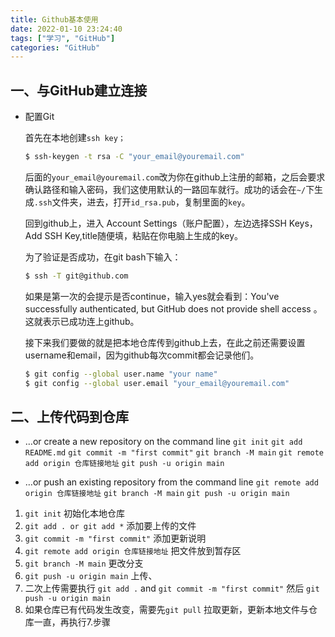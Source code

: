 ```yaml
---
title: Github基本使用
date: 2022-01-10 23:24:40
tags: ["学习", "GitHub"]
categories: "GitHub"
---
```



##  一、与GitHub建立连接

- 配置Git

  首先在本地创建`ssh key；`

  ```sh
  $ ssh-keygen -t rsa -C "your_email@youremail.com"
  ```

  后面的`your_email@youremail.com`改为你在github上注册的邮箱，之后会要求确认路径和输入密码，我们这使用默认的一路回车就行。成功的话会在`~/`下生成`.ssh`文件夹，进去，打开`id_rsa.pub`，复制里面的`key`。

  回到github上，进入 Account Settings（账户配置），左边选择SSH Keys，Add SSH Key,title随便填，粘贴在你电脑上生成的key。

  <!-- more -->

  为了验证是否成功，在git bash下输入：

  ```sh
  $ ssh -T git@github.com
  ```

  如果是第一次的会提示是否continue，输入yes就会看到：You've successfully authenticated, but GitHub does not provide shell access 。这就表示已成功连上github。

  接下来我们要做的就是把本地仓库传到github上去，在此之前还需要设置username和email，因为github每次commit都会记录他们。

  ```sh
  $ git config --global user.name "your name"
  $ git config --global user.email "your_email@youremail.com"
  ```



## 二、上传代码到仓库



- …or create a new repository on the command line
  `git init`
  `git add README.md`
  `git commit -m "first commit"`
  `git branch -M main`
  `git remote add origin 仓库链接地址`
  `git push -u origin main`
  
- …or push an existing repository from the command line
  `git remote add origin 仓库链接地址`
  `git branch -M main`
  `git push -u origin main`

1. `git init` 初始化本地仓库
2. `git add . or git add *` 添加要上传的文件
3. `git commit -m "first commit"` 添加更新说明
4. `git remote add origin 仓库链接地址` 把文件放到暂存区
5. `git branch -M main` 更改分支
6. `git push -u origin main` 上传、
7. 二次上传需要执行 `git add .` and `git commit -m "first commit"` 然后 `git push -u origin main`
7. 如果仓库已有代码发生改变，需要先`git pull` 拉取更新，更新本地文件与仓库一直，再执行7.步骤
